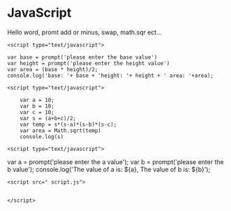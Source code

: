 # JavaScript
Hello word, promt add or minus, swap, math.sqr ect...

<!DOCTYPE html>
<html lang="en">

<head>
    <meta charset="UTF-8">
    <meta name="viewport" content="width=device-width, initial-scale=1.0">
    <title>Document</title>
</head>

<body>


<script>
    
    console.log('Hello, World!');

    alert('Welcome to JavaScript')

    document.write('My Name is Faizan Khan')

</script>


    <script type="text/javascript">

    var base = prompt('please enter the base value')
    var height = prompt('please enter the height value')
    var area = (base * height)/2;
    console.log('base: '+ base + 'height: '+ height + ' area: '+area);
    
</script>





    <script type="text/javascript">

        var a = 10;
        var b = 10;
        var c = 10;
        var s = (a+b+c)/2;
        var temp = s*(s-a)*(s-b)*(s-c);
        var area = Math.sqrt(temp)
        console.log(s)

</script>

    
    <script type="text/javascript">
    
var a = prompt('please enter the a value');
var b = prompt('please enter the b value');
console.log('The value of a is: ${a}, The value of b is: ${b}');

</script>




    <script src=" script.js">


    </script>



</body>

</html>
